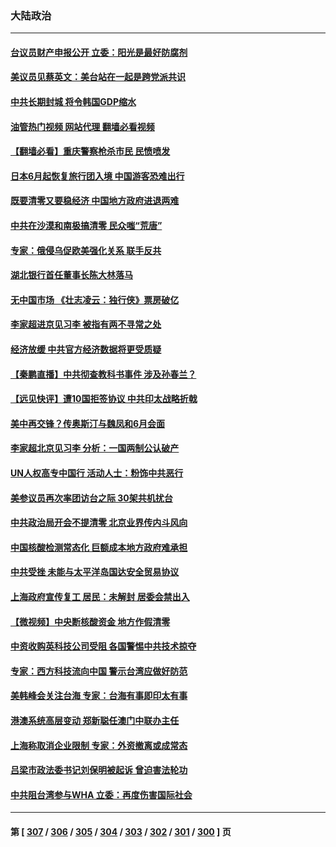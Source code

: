 ### 大陆政治
---
#### [台议员财产申报公开 立委：阳光是最好防腐剂](../../pages/ncid277/n13749154.md?05311645) 
#### [美议员见蔡英文：美台站在一起是跨党派共识](../../pages/ncid277/n13749207.md?05311645) 
#### [中共长期封城 将令韩国GDP缩水](../../pages/ncid277/n13749210.md?05311645) 
#### [油管热门视频 网站代理 翻墙必看视频](http://209.222.30.114:81/youtube.html?05311645)
#### [【翻墙必看】重庆警察枪杀市民 民愤喷发](../../pages/ncid277/n13749065.md?05311645) 
#### [日本6月起恢复旅行团入境 中国游客恐难出行](../../pages/ncid277/n13749192.md?05311645) 
#### [既要清零又要稳经济 中国地方政府进退两难](../../pages/ncid277/n13749183.md?05311645) 
#### [中共在沙漠和南极搞清零 民众嗤“荒唐”](../../pages/ncid277/n13749171.md?05311645) 
#### [专家：俄侵乌促欧美强化关系 联手反共](../../pages/ncid277/n13749076.md?05311645) 
#### [湖北银行首任董事长陈大林落马](../../pages/ncid277/n13749099.md?05311645) 
#### [无中国市场 《壮志凌云：独行侠》票房破亿](../../pages/ncid277/n13749033.md?05311645) 
#### [李家超进京见习李 被指有两不寻常之处](../../pages/ncid277/n13749063.md?05311645) 
#### [经济放缓 中共官方经济数据将更受质疑](../../pages/ncid277/n13748931.md?05311645) 
#### [【秦鹏直播】中共彻查教科书事件 涉及孙春兰？](../../pages/ncid277/n13748921.md?05311645) 
#### [【远见快评】遭10国拒签协议 中共印太战略折戟](../../pages/ncid277/n13748974.md?05311645) 
#### [美中再交锋？传奥斯汀与魏凤和6月会面](../../pages/ncid277/n13748846.md?05311645) 
#### [李家超北京见习李 分析：一国两制公认破产](../../pages/ncid277/n13746938.md?05311645) 
#### [UN人权高专中国行 活动人士：粉饰中共恶行](../../pages/ncid277/n13748834.md?05311645) 
#### [美参议员再次率团访台之际 30架共机扰台](../../pages/ncid277/n13748744.md?05311645) 
#### [中共政治局开会不提清零 北京业界传内斗风向](../../pages/ncid277/n13748672.md?05311645) 
#### [中国核酸检测常态化 巨额成本地方政府难承担](../../pages/ncid277/n13748745.md?05311645) 
#### [中共受挫 未能与太平洋岛国达安全贸易协议](../../pages/ncid277/n13748631.md?05311645) 
#### [上海政府宣传复工 居民：未解封 居委会禁出入](../../pages/ncid277/n13748713.md?05311645) 
#### [【微视频】中央断核酸资金 地方作假清零](../../pages/ncid277/n13748693.md?05311645) 
#### [中资收购英科技公司受阻 各国警惕中共技术掠夺](../../pages/ncid277/n13748635.md?05311645) 
#### [专家：西方科技流向中国 警示台湾应做好防范](../../pages/ncid277/n13748557.md?05311645) 
#### [美韩峰会关注台海 专家：台海有事即印太有事](../../pages/ncid277/n13748506.md?05311645) 
#### [港澳系统高层变动 郑新聪任澳门中联办主任](../../pages/ncid277/n13748487.md?05311645) 
#### [上海称取消企业限制 专家：外资撤离或成常态](../../pages/ncid277/n13748403.md?05311645) 
#### [吕梁市政法委书记刘保明被起诉 曾迫害法轮功](../../pages/ncid277/n13748453.md?05311645) 
#### [中共阻台湾参与WHA 立委：再度伤害国际社会](../../pages/ncid277/n13748357.md?05311645) 

---
#### 第 [ [307](./307.md?05311645) / [306](./306.md?05311645) / [305](./305.md?05311645) / [304](./304.md?05311645) / [303](./303.md?05311645) / [302](./302.md?05311645) / [301](./301.md?05311645) / [300](./300.md?05311645) ] 页
